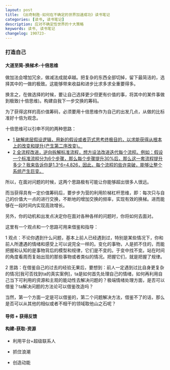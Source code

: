 ```yaml
---
layout: post
title: 《出奇制胜-如何在不确定的世界加速成功》读书笔记
categories: [读书, 读书笔记]
description: 应对不确定性世界的十大策略
keywords: 读书, 读书笔记
changelog: 190723-
---
```


### 打造自己

#### 大道至简-换梯术-十倍思维


做加法会增加冗余，做减法成就卓越。把复杂的东西全部切掉，留下最简洁的，选择其中的一做的极致。这能够带来收益和进步比求多求全重要得多。

换言之，在做选择的时候，要让自己选择更少但更有价值的事，将其中的某件事做到极致(十倍思维)。构建自我下一步交换的筹码。

为了获得这样的高价值筹码，必须要用十倍思维作为自己的出发几点，从做的比标准好十倍为观念。

十倍思维可以引申不同的两种思路：

- <u>1 破解底层假设逻辑，用新的假设或者范式思考终极目的，以求能获得从根本上的改变和提升(产生第二序改变)。
- 2 全流程改进，逆向拆解标准流程，想方设法改进迭代每个流程。例如：假设一个标准流程分为6个步骤，那么每个步骤提升30%后，那么这一套流程提升多少？我来告诉你是1.3^6=4.826，因此，每个流程的些许突破，能够让整个系统产生巨变。</u>

所以，在面对问题的时候，这两个思路极有可能让你能够超出很多人很远。

而当获得具有一定价值筹码后，要步步为营的利用阶梯杠杆思维，即：每次只与自己的价值大一点的进行交换，不断地的增加交换的频率，实现有效的换梯。进而能够在一段时间内实现高效增长。

另外，你的动机和出发点决定你在面对各种各样的问题时，你将如何去面对。

这里有一个观点和一个思路可用来借鉴和指导：

1 观点：不论你遇到什么问题，基本上前人已经遇到过，特别是某些情况下，你和前人所遭遇的情绪和感受上可以说完全一样的。变化的事物，人是抓不住的，而能把握和认知的是事物背后的模型和规律，它们是不变的。于变中找不变。站在时间的角度看周而复始出现的那些事物或者类似的情况。把握它们，就是把握了规律。

2 思路：在借鉴自己的过去的经验无果后，要想到：前人一定遇到过比自身更复杂的情况[我可否找到ta的真实案例]，ta是如何首先处理自己的情绪，如何再利用自己当下可利用的资源和主观的能动性去解决问题的？极端情绪处理方面，是否可以借鉴？ta解决问题的方法论可以借鉴改造吗？

当然，第一个方面一定是可以借鉴的，第二个问题解决方法，借鉴不了的话，那么是否可以从其他的相似或者不相干的领域取他山之石呢？
  
#### 导师 + 获得反馈






#### 构建-获取-资源

- 利用平台+超级联系人

- 抓住浪潮
  
- 创造动能

